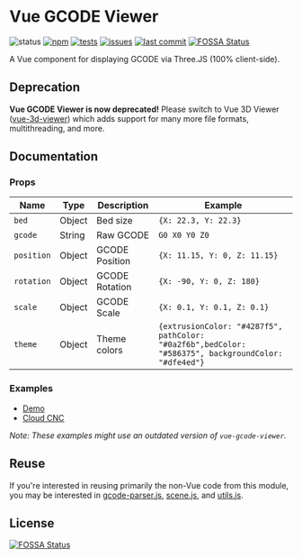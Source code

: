# Vue GCODE Viewer
![status](https://img.shields.io/badge/status-Deprecated-orange)
[![npm](https://img.shields.io/npm/v/vue-gcode-viewer)](https://npmjs.com/package/vue-gcode-viewer)
[![tests](https://img.shields.io/github/workflow/status/Cloud-CNC/vue-gcode-viewer/Tests?label=tests)](https://github.com/Cloud-CNC/vue-gcode-viewer/actions)
[![issues](https://img.shields.io/github/issues/Cloud-CNC/vue-gcode-viewer)](https://github.com/Cloud-CNC/vue-gcode-viewer/issues)
[![last commit](https://img.shields.io/github/last-commit/Cloud-CNC/vue-gcode-viewer)](https://github.com/Cloud-CNC/vue-gcode-viewer/commits/master)
[![FOSSA Status](https://app.fossa.com/api/projects/git%2Bgithub.com%2FCloud-CNC%2Fvue-gcode-viewer.svg?type=shield)](https://app.fossa.com/projects/git%2Bgithub.com%2FCloud-CNC%2Fvue-gcode-viewer?ref=badge_shield)

A Vue component for displaying GCODE via Three.JS (100% client-side).

## Deprecation
**Vue GCODE Viewer is now deprecated!** Please switch to Vue 3D Viewer ([vue-3d-viewer](https://github.com/cloud-cnc/vue-3d-viewer)) which adds support for many more file formats, multithreading, and more.

## Documentation
### Props
Name | Type | Description | Example
--- | --- | --- | ---
`bed` | Object | Bed size | `{X: 22.3, Y: 22.3}`
`gcode` | String | Raw GCODE | `G0 X0 Y0 Z0`
`position` | Object | GCODE Position | `{X: 11.15, Y: 0, Z: 11.15}`
`rotation` | Object | GCODE Rotation | `{X: -90, Y: 0, Z: 180}`
`scale` | Object | GCODE Scale | `{X: 0.1, Y: 0.1, Z: 0.1}`
`theme` | Object | Theme colors | `{extrusionColor: "#4287f5", pathColor: "#0a2f6b",bedColor: "#586375", backgroundColor: "#dfe4ed"}`

### Examples
* [Demo](./src/demo)
* [Cloud CNC](https://github.com/Cloud-CNC/frontend/blob/development/src/views/file.vue#L43)

*Note: These examples might use an outdated version of `vue-gcode-viewer`.*

## Reuse
If you're interested in reusing primarily the non-Vue code from this module, you may be interested in [gcode-parser.js](./src/assets/gcode-parser.js), [scene.js](./src/assets/scene.js), and [utils.js](./src/assets/utils.js).

## License
[![FOSSA Status](https://app.fossa.com/api/projects/git%2Bgithub.com%2FCloud-CNC%2Fvue-gcode-viewer.svg?type=large)](https://app.fossa.com/projects/git%2Bgithub.com%2FCloud-CNC%2Fvue-gcode-viewer?ref=badge_large)